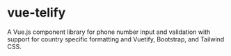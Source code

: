 # vue-telify
A Vue.js component library for phone number input and validation with support for country specific formatting and Vuetify, Bootstrap, and Tailwind CSS.
